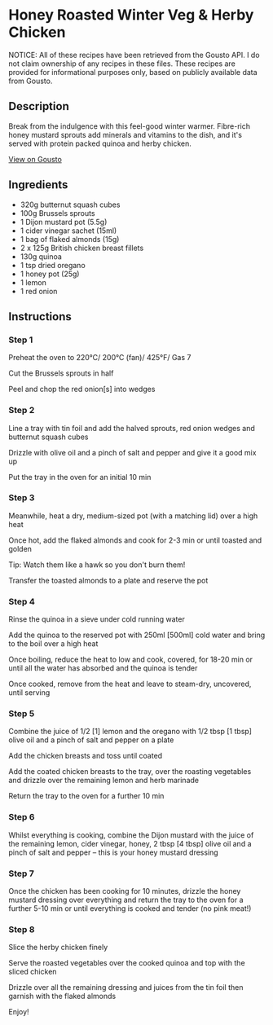 # Honey Roasted Winter Veg & Herby Chicken

NOTICE: All of these recipes have been retrieved from the Gousto API. I do not claim ownership of any recipes in these files. These recipes are provided for informational purposes only, based on publicly available data from Gousto.

## Description

Break from the indulgence with this feel-good winter warmer. Fibre-rich honey mustard sprouts add minerals and vitamins to the dish, and it's served with protein packed quinoa and herby chicken.

[View on Gousto](https://www.gousto.co.uk/recipes/cookbook/honey-roasted-winter-veg-herby-chicken)

## Ingredients

- 320g butternut squash cubes
- 100g Brussels sprouts
- 1 Dijon mustard pot (5.5g)
- 1 cider vinegar sachet (15ml)
- 1 bag of flaked almonds (15g)
- 2 x 125g British chicken breast fillets
- 130g quinoa
- 1 tsp dried oregano
- 1 honey pot (25g)
- 1 lemon
- 1 red onion

## Instructions


### Step 1

Preheat the oven to 220°C/ 200°C (fan)/ 425°F/ Gas 7

Cut the Brussels sprouts in half

Peel and chop the red onion<span class="text-danger">[s] </span>into wedges


### Step 2

Line a tray with tin foil and add the halved sprouts, red onion wedges and butternut squash cubes

Drizzle with olive oil and a pinch of salt and pepper and give it a good mix up

Put the tray in the oven for an initial 10 min


### Step 3

Meanwhile, heat a dry, medium-sized pot (with a matching lid) over a high heat

Once hot, add the flaked almonds and cook for 2-3 min or until toasted and golden

Tip: Watch them like a hawk so you don't burn them!

Transfer the toasted almonds to a plate and reserve the pot


### Step 4

Rinse the quinoa in a sieve under cold running water

Add the quinoa to the reserved pot with 250ml <span class="text-danger">[500ml] </span>cold water and bring to the boil over a high heat

Once boiling, reduce the heat to low and cook, covered, for 18-20 min or until all the water has absorbed and the quinoa is tender

Once cooked, remove from the heat and leave to steam-dry, uncovered, until serving


### Step 5

Combine the juice of 1/2 <span class="text-danger">[1]</span> lemon and the oregano with 1/2 tbsp <span class="text-danger">[1 tbsp] </span>olive oil and a pinch of salt and pepper on a plate

Add the chicken breasts and toss until coated

Add the coated chicken breasts to the tray, over the roasting vegetables and drizzle over the remaining lemon and herb marinade

Return the tray to the oven for a further 10 min


### Step 6

Whilst everything is cooking, combine the Dijon mustard with the juice of the remaining lemon, cider vinegar, honey, 2 tbsp <span class="text-danger">[4 tbsp]</span> olive oil and a pinch of salt and pepper – this is your honey mustard dressing


### Step 7

Once the chicken has been cooking for 10 minutes, drizzle the honey mustard dressing over everything and return the tray to the oven for a further 5-10 min or until everything is cooked and tender (no pink meat!)

### Step 8

Slice the herby chicken finely

Serve the roasted vegetables over the cooked quinoa and top with the sliced chicken

Drizzle over all the remaining dressing and juices from the tin foil then garnish with the flaked almonds

Enjoy!

